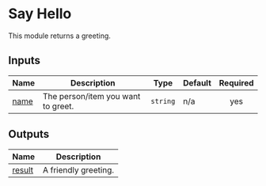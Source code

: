 # Say Hello

This module returns a greeting.

<!-- BEGIN_TF_DOCS -->
## Inputs

| Name | Description | Type | Default | Required |
|------|-------------|------|---------|:--------:|
| <a name="input_name"></a> [name](#input\_name) | The person/item you want to greet. | `string` | n/a | yes |

## Outputs

| Name | Description |
|------|-------------|
| <a name="output_result"></a> [result](#output\_result) | A friendly greeting. |
<!-- END_TF_DOCS -->